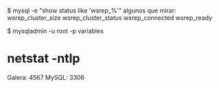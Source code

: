 $ mysql -e "show status like 'wsrep_%'" 
algunos que mirar:
wsrep_cluster_size
wsrep_cluster_status
wsrep_connected
wsrep_ready


$ mysqladmin -u root -p variables

# netstat -ntlp
Galera: 4567
MySQL: 3306

